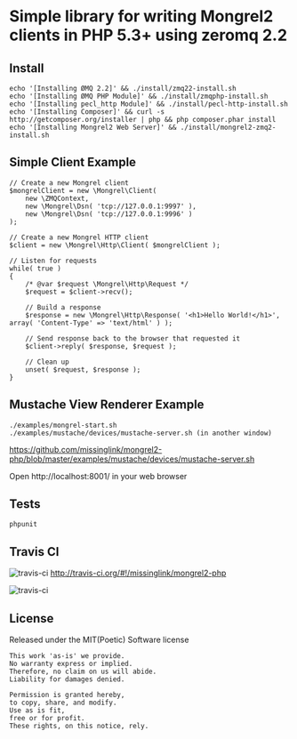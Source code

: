 Simple library for writing Mongrel2 clients in PHP 5.3+ using zeromq 2.2
========================================================================

Install
--------

    echo '[Installing ØMQ 2.2]' && ./install/zmq22-install.sh
    echo '[Installing ØMQ PHP Module]' && ./install/zmqphp-install.sh
    echo '[Installing pecl_http Module]' && ./install/pecl-http-install.sh
    echo '[Installing Composer]' && curl -s http://getcomposer.org/installer | php && php composer.phar install
    echo '[Installing Mongrel2 Web Server]' && ./install/mongrel2-zmq2-install.sh

Simple Client Example
---------------------

    // Create a new Mongrel client
    $mongrelClient = new \Mongrel\Client(
        new \ZMQContext,
        new \Mongrel\Dsn( 'tcp://127.0.0.1:9997' ),
        new \Mongrel\Dsn( 'tcp://127.0.0.1:9996' )
    );
    
    // Create a new Mongrel HTTP client
    $client = new \Mongrel\Http\Client( $mongrelClient );
    
    // Listen for requests
    while( true )
    {
        /* @var $request \Mongrel\Http\Request */
        $request = $client->recv();
        
        // Build a response
        $response = new \Mongrel\Http\Response( '<h1>Hello World!</h1>', array( 'Content-Type' => 'text/html' ) );
        
        // Send response back to the browser that requested it
        $client->reply( $response, $request );
        
        // Clean up
        unset( $request, $response );
    }


Mustache View Renderer Example
------------------------------

    ./examples/mongrel-start.sh
    ./examples/mustache/devices/mustache-server.sh (in another window)

https://github.com/missinglink/mongrel2-php/blob/master/examples/mustache/devices/mustache-server.sh

Open http://localhost:8001/ in your web browser

Tests
--------

    phpunit

Travis CI
---------

![travis-ci](http://cdn-ak.favicon.st-hatena.com/?url=http%3A%2F%2Fabout.travis-ci.org%2F)&nbsp;http://travis-ci.org/#!/missinglink/mongrel2-php

![travis-ci](https://secure.travis-ci.org/missinglink/mongrel2-php.png?branch=master)

License
------------------------

Released under the MIT(Poetic) Software license

    This work 'as-is' we provide.
    No warranty express or implied.
    Therefore, no claim on us will abide.
    Liability for damages denied.

    Permission is granted hereby,
    to copy, share, and modify.
    Use as is fit,
    free or for profit.
    These rights, on this notice, rely.
